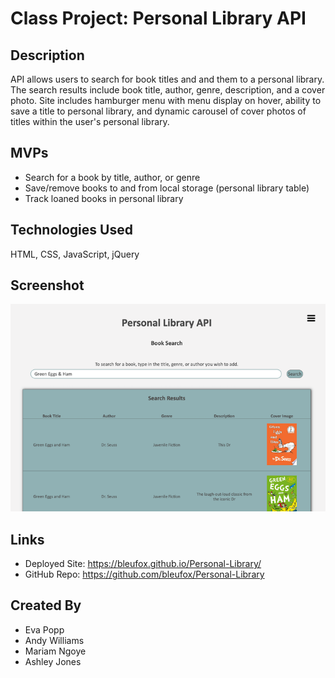 # Class Project: Personal Library API

## Description
API allows users to search for book titles and and them to a personal library. The search results include book title, author, genre, description, and a cover photo. Site includes hamburger menu with menu display on hover, ability to save a title to personal library, and dynamic carousel of cover photos of titles within the user's personal library.

## MVPs
* Search for a book by title, author, or genre
* Save/remove books to and from local storage (personal library table)
* Track loaned books in personal library

## Technologies Used
HTML, CSS, JavaScript, jQuery

## Screenshot
![BookSearch](/images/screenshot-book-search.png)

## Links
* Deployed Site: https://bleufox.github.io/Personal-Library/
* GitHub Repo: https://github.com/bleufox/Personal-Library

## Created By
* Eva Popp
* Andy Williams 
* Mariam Ngoye
* Ashley Jones